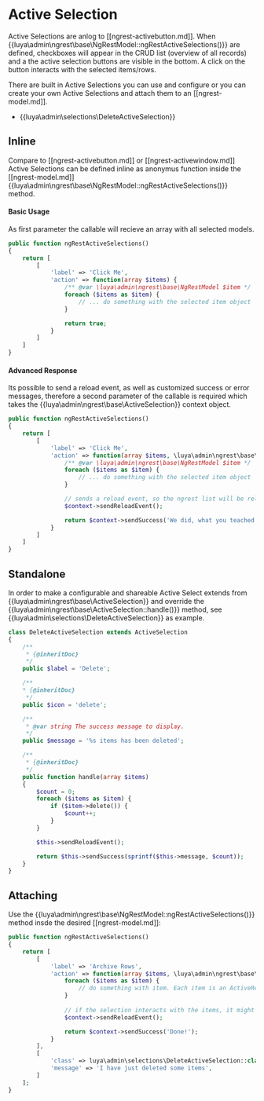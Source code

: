 # Active Selection

Active Selections are anlog to [[ngrest-activebutton.md]]. When {{luya\admin\ngrest\base\NgRestModel::ngRestActiveSelections()}} are defined, checkboxes will appear in the CRUD list (overview of all records) and a the active selection buttons are visible in the bottom. A click on the button interacts with the selected items/rows.

There are built in Active Selections you can use and configure or you can create your own Active Selections and attach them to an [[ngrest-model.md]].

+ {{luya\admin\selections\DeleteActiveSelection}}

## Inline

Compare to [[ngrest-activebutton.md]] or [[ngrest-activewindow.md]] Active Selections can be defined inline as anonymus function inside the [[ngrest-model.md]] {{luya\admin\ngrest\base\NgRestModel::ngRestActiveSelections()}} method.

#### Basic Usage

As first parameter the callable will recieve an array with all selected models.

```php
public function ngRestActiveSelections()
{
    return [
        [
            'label' => 'Click Me',
            'action' => function(array $items) {
                /** @var \luya\admin\ngrest\base\NgRestModel $item */
                foreach ($items as $item) {
                    // ... do something with the selected item object
                }

                return true;
            }
        ]
    ]
}
```

#### Advanced Response

Its possible to send a reload event, as well as customized success or error messages, therefore a second parameter of the callable is required which takes the {{luya\admin\ngrest\base\ActiveSelection}} context object.

```php
public function ngRestActiveSelections()
{
    return [
        [
            'label' => 'Click Me',
            'action' => function(array $items, \luya\admin\ngrest\base\ActiveSelection $context) {
                /** @var \luya\admin\ngrest\base\NgRestModel $item */
                foreach ($items as $item) {
                    // ... do something with the selected item object
                }

                // sends a reload event, so the ngrest list will be reloaded afterwards. 
                $context->sendReloadEvent();

                return $context->sendSuccess('We did, what you teached.');
            }
        ]
    ]
}
```

## Standalone 

In order to make a configurable and shareable Active Select extends from {{luya\admin\ngrest\base\ActiveSelection}} and override the {{luya\admin\ngrest\base\ActiveSelection::handle()}} method, see {{luya\admin\selections\DeleteActiveSelection}} as example.

```php
class DeleteActiveSelection extends ActiveSelection
{
    /**
     * {@inheritDoc}
     */
    public $label = 'Delete';

    /**
    * {@inheritDoc}
     */
    public $icon = 'delete';

    /**
     * @var string The success message to display.
     */
    public $message = '%s items has been deleted';

    /**
     * {@inheritDoc}
     */
    public function handle(array $items)
    {
        $count = 0;
        foreach ($items as $item) {
            if ($item->delete()) {
                $count++;
            }
        }

        $this->sendReloadEvent();

        return $this->sendSuccess(sprintf($this->message, $count));
    }
}
```

## Attaching

Use the {{luya\admin\ngrest\base\NgRestModel::ngRestActiveSelections()}} method insde the desired [[ngrest-model.md]]:

```php
public function ngRestActiveSelections()
{
    return [
        [
            'label' => 'Archive Rows',
            'action' => function(array $items, \luya\admin\ngrest\base\ActiveSelection $context) {
                foreach ($items as $item) {
                    // do something with item. Each item is an ActiveRecord of the method implementation itself.
                }
  
                // if the selection interacts with the items, it might be necessary to reload the CRUD.
                $context->sendReloadEvent();

                return $context->sendSuccess('Done!');
            }
        ],
        [
            'class' => luya\admin\selections\DeleteActiveSelection::class,
            'message' => 'I have just deleted some items',
        ]
    ];
}
```
